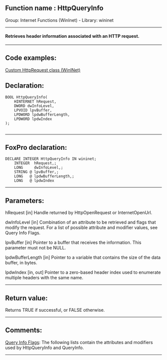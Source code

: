 
## Function name : HttpQueryInfo
Group: Internet Functions (WinInet) - Library: wininet    
***  


#### Retrieves header information associated with an HTTP request.
***  


## Code examples:
[Custom HttpRequest class (WinINet)](../../samples/sample_185.md)  

## Declaration:
```foxpro  
BOOL HttpQueryInfo(
	HINTERNET hRequest,
	DWORD dwInfoLevel,
	LPVOID lpvBuffer,
	LPDWORD lpdwBufferLength,
	LPDWORD lpdwIndex
);
  
```  
***  


## FoxPro declaration:
```foxpro  
DECLARE INTEGER HttpQueryInfo IN wininet;
	INTEGER  hRequest,;
	LONG     dwInfoLevel,;
	STRING @ lpvBuffer,;
	LONG   @ lpdwBufferLength,;
	LONG   @ lpdwIndex  
```  
***  


## Parameters:
hRequest 
[in] Handle returned by HttpOpenRequest or InternetOpenUrl. 

dwInfoLevel 
[in] Combination of an attribute to be retrieved and flags that modify the request. For a list of possible attribute and modifier values, see Query Info Flags. 

lpvBuffer 
[in] Pointer to a buffer that receives the information. This parameter must not be NULL. 

lpdwBufferLength 
[in] Pointer to a variable that contains the size of the data buffer, in bytes. 

lpdwIndex 
[in, out] Pointer to a zero-based header index used to enumerate multiple headers with the same name.  
***  


## Return value:
Returns TRUE if successful, or FALSE otherwise.  
***  


## Comments:
<a href="http://msdn.microsoft.com/library/default.asp?url=/library/en-us/wininet/wininet/query_info_flags.asp">Query Info Flags</a>: The following lists contain the attributes and modifiers used by HttpQueryInfo and QueryInfo.  
  
***  

